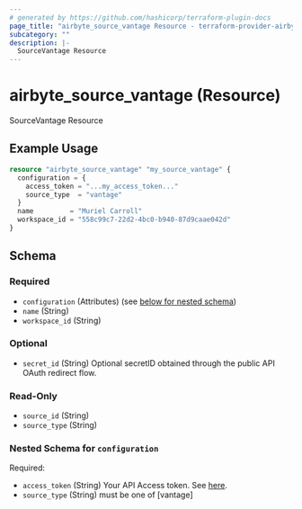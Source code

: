```yaml
---
# generated by https://github.com/hashicorp/terraform-plugin-docs
page_title: "airbyte_source_vantage Resource - terraform-provider-airbyte"
subcategory: ""
description: |-
  SourceVantage Resource
---
```


# airbyte_source_vantage (Resource)

SourceVantage Resource

## Example Usage

```terraform
resource "airbyte_source_vantage" "my_source_vantage" {
  configuration = {
    access_token = "...my_access_token..."
    source_type  = "vantage"
  }
  name         = "Muriel Carroll"
  workspace_id = "558c99c7-22d2-4bc0-b940-87d9caae042d"
}
```

<!-- schema generated by tfplugindocs -->
## Schema

### Required

- `configuration` (Attributes) (see [below for nested schema](#nestedatt--configuration))
- `name` (String)
- `workspace_id` (String)

### Optional

- `secret_id` (String) Optional secretID obtained through the public API OAuth redirect flow.

### Read-Only

- `source_id` (String)
- `source_type` (String)

<a id="nestedatt--configuration"></a>
### Nested Schema for `configuration`

Required:

- `access_token` (String) Your API Access token. See <a href="https://vantage.readme.io/reference/authentication">here</a>.
- `source_type` (String) must be one of [vantage]


